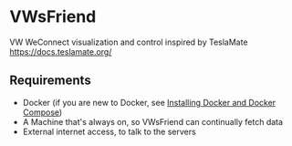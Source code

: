 # VWsFriend
VW WeConnect visualization and control inspired by TeslaMate https://docs.teslamate.org/

## Requirements
* Docker (if you are new to Docker, see [Installing Docker and Docker Compose](https://dev.to/rohansawant/installing-docker-and-docker-compose-on-the-raspberry-pi-in-5-simple-steps-3mgl))
* A Machine that's always on, so VWsFriend can continually fetch data
* External internet access, to talk to the servers
